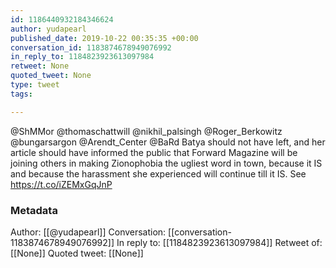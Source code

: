 ```yaml
---
id: 1186440932184346624
author: yudapearl
published_date: 2019-10-22 00:35:35 +00:00
conversation_id: 1183874678949076992
in_reply_to: 1184823923613097984
retweet: None
quoted_tweet: None
type: tweet
tags:

---
```


@ShMMor @thomaschattwill @nikhil_palsingh @Roger_Berkowitz @bungarsargon @Arendt_Center @BaRd Batya should not have left, and her article should have informed the public that Forward Magazine will be joining others in making Zionophobia the ugliest word in town, because it IS and because the harassment she experienced will continue till it IS. See https://t.co/iZEMxGqJnP

### Metadata

Author: [[@yudapearl]]
Conversation: [[conversation-1183874678949076992]]
In reply to: [[1184823923613097984]]
Retweet of: [[None]]
Quoted tweet: [[None]]
